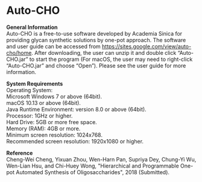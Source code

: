 # Auto-CHO
<b>General Information</b><br>
Auto-CHO is a free-to-use software developed by Academia Sinica for providing glycan synthetic solutions by one-pot approach. The software and user guide can be accessed from https://sites.google.com/view/auto-cho/home. After downloading, the user can unzip it and double click “Auto-CHO.jar” to start the program (For macOS, the user may need to right-click “Auto-CHO.jar” and choose “Open”). Please see the user guide for more information.
 
<b>System Requirements</b><br>
Operating System:<br>
  Microsoft Windows 7 or above (64bit).<br>
  macOS 10.13 or above (64bit).<br>
Java Runtime Environment: version 8.0 or above (64bit).<br>
Processor: 1GHz or higher.<br>
Hard Drive: 5GB or more free space.<br>
Memory (RAM): 4GB or more.<br>
Minimum screen resolution: 1024x768.<br>
Recommended screen resolution: 1920x1080 or higher.<br>

<b>Reference</b><br>
Cheng-Wei Cheng, Yixuan Zhou, Wen-Harn Pan, Supriya Dey, Chung-Yi Wu, Wen-Lian Hsu, and Chi-Huey Wong, "Hierarchical and Programmable One-pot Automated Synthesis of Oligosaccharides", 2018 (Submitted).
